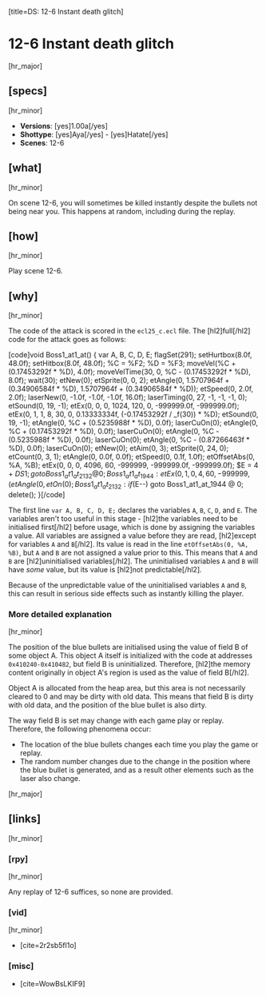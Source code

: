 [title=DS: 12-6 Instant death glitch]
# 12-6 Instant death glitch
[hr_major]

## [specs]
[hr_minor]

* **Versions**: [yes]1.00a[/yes]
* **Shottype**: [yes]Aya[/yes] - [yes]Hatate[/yes]
* **Scenes**: 12-6

## [what]
[hr_minor]

On scene 12-6, you will sometimes be killed instantly despite the bullets not being near you. This happens at random, including during the replay.

## [how]
[hr_minor]

Play scene 12-6.

## [why]
[hr_minor]

The code of the attack is scored in the ``ecl25_c.ecl`` file. The [hl2]full[/hl2] code for the attack goes as follows:

[code]void Boss1_at1_at() {
    var A, B, C, D, E;
    flagSet(291);
    setHurtbox(8.0f, 48.0f);
    setHitbox(8.0f, 48.0f);
    %C = %F2;
    %D = %F3;
    moveVel(%C + (0.17453292f * %D), 4.0f);
    moveVelTime(30, 0, %C - (0.17453292f * %D), 8.0f);
    wait(30);
    etNew(0);
    etSprite(0, 0, 2);
    etAngle(0, 1.5707964f + (0.34906584f * %D), 1.5707964f + (0.34906584f * %D));
    etSpeed(0, 2.0f, 2.0f);
    laserNew(0, -1.0f, -1.0f, -1.0f, 16.0f);
    laserTiming(0, 27, -1, -1, -1, 0);
    etSound(0, 19, -1);
    etEx(0, 0, 0, 1024, 120, 0, -999999.0f, -999999.0f);
    etEx(0, 1, 1, 8, 30, 0, 0.13333334f, (-0.17453292f / _f(30)) * %D);
    etSound(0, 19, -1);
    etAngle(0, %C + (0.5235988f * %D), 0.0f);
    laserCuOn(0);
    etAngle(0, %C + (0.17453292f * %D), 0.0f);
    laserCuOn(0);
    etAngle(0, %C - (0.5235988f * %D), 0.0f);
    laserCuOn(0);
    etAngle(0, %C - (0.87266463f * %D), 0.0f);
    laserCuOn(0);
    etNew(0);
    etAim(0, 3);
    etSprite(0, 24, 0);
    etCount(0, 3, 1);
    etAngle(0, 0.0f, 0.0f);
    etSpeed(0, 0.1f, 1.0f);
    etOffsetAbs(0, %A, %B);
    etEx(0, 0, 0, 4096, 60, -999999, -999999.0f, -999999.0f);
    $E = 4 + $DS1;
    goto Boss1_at1_at_2132 @ 0;
Boss1_at1_at_1944:
    etEx(0, 1, 0, 4, 60, -999999, (%RANDF * 0.02f) + 0.02f, -999.0f);
    etAngle(0, %RANDRAD, 0.0f);
    etOn(0);
Boss1_at1_at_2132:
    if ($E--) goto Boss1_at1_at_1944 @ 0;
    delete();
}[/code]


The first line ``var A, B, C, D, E;`` declares the variables ``A``, ``B``, ``C``, ``D``, and ``E``. The variables aren't too useful in this stage - [hl2]the variables need to be initialised first[/hl2] before usage, which is done by assigning the variables a value. All variables are assigned a value before they are read, [hl2]except for variables ``A`` and ``B``[/hl2]. Its value is read in the line ``etOffsetAbs(0, %A, %B)``, but ``A`` and ``B`` are not assigned a value prior to this. This means that ``A`` and ``B`` are [hl2]uninitialised variables[/hl2]. The uninitialised variables ``A`` and ``B`` will have *some* value, but its value is [hl2]not predictable[/hl2]. 

Because of the unpredictable value of the uninitialised variables ``A`` and ``B``, this can result in serious side effects such as instantly killing the player.

### More detailed explanation
[hr_minor]

The position of the blue bullets are initialised using the value of field B of some object A. This object A itself is initialized with the code at addresses ``0x410240-0x410482``, but field B is uninitialized. Therefore, [hl2]the memory content originally in object A's region is used as the value of field B[/hl2].

Object A is allocated from the heap area, but this area is not necessarily cleared to 0 and may be dirty with old data. This means that field B is dirty with old data, and the position of the blue bullet is also dirty.

The way field B is set may change with each game play or replay. Therefore, the following phenomena occur:
+ The location of the blue bullets changes each time you play the game or replay.
+ The random number changes due to the change in the position where the blue bullet is generated, and as a result other elements such as the laser also change.

[hr_major]
## [links]
[hr_minor]
### [rpy]
[hr_minor]

Any replay of 12-6 suffices, so none are provided.

### [vid]
[hr_minor]

+ [cite=2r2sb5fl1o]

### [misc]

+ [cite=WowBsLKIF9]
